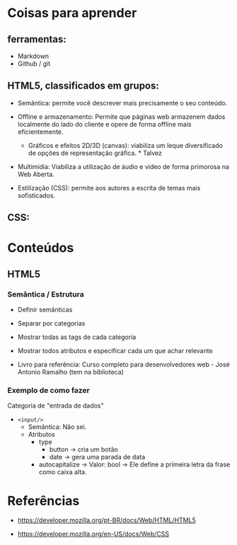 # Coisas para aprender

## ferramentas:

- Markdown
- Github / git

## HTML5, classificados em grupos:

- Semântica: permite você descrever mais precisamente o seu conteúdo.

- Offline e armazenamento: Permite que páginas web armazenem dados localmente do lado do cliente e opere de forma offline mais eficientemente.

  - Gráficos e efeitos 2D/3D (canvas): viabiliza um leque diversificado de opções de representação gráfica. \* Talvez

- Multimídia: Viabiliza a utilização de áudio e vídeo de forma primorosa na Web Aberta.

- Estilização (CSS): permite aos autores a escrita de temas mais sofisticados.

## CSS:

# Conteúdos

## HTML5

### Semântica / Estrutura

- Definir semânticas
- Separar por categorias
- Mostrar todas as tags de cada categoria
- Mostrar todos atributos e especificar cada um que achar relevante

- Livro para referência: Curso completo para desenvolvedores web - José Antonio Ramalho (tem na biblioteca)

### Exemplo de como fazer

Categoria de "entrada de dados"

- `<input/>`
  - Semântica: Não sei.
  - Atributos
    - type
      - button -> cria um botão
      - date -> gera uma parada de data
    - autocapitalize -> Valor: bool -> Ele define a primeira letra da frase como caixa alta.

# Referências

- https://developer.mozilla.org/pt-BR/docs/Web/HTML/HTML5

- https://developer.mozilla.org/en-US/docs/Web/CSS
